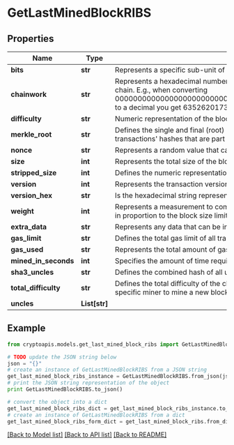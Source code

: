 # GetLastMinedBlockRIBS


## Properties
Name | Type | Description | Notes
------------ | ------------- | ------------- | -------------
**bits** | **str** | Represents a specific sub-unit of Zcash. Bits have two-decimal precision | 
**chainwork** | **str** | Represents a hexadecimal number of all the hashes necessary to produce the current chain. E.g., when converting 0000000000000000000000000000000000000000000086859f7a841475b236fd to a decimal you get 635262017308958427068157 hashes, or 635262 exahashes. | 
**difficulty** | **str** | Numeric representation of the block difficulty | [optional] 
**merkle_root** | **str** | Defines the single and final (root) node of a Merkle tree. It is the combined hash of all transactions&#39; hashes that are part of a blockchain block. | 
**nonce** | **str** | Represents a random value that can be adjusted to satisfy the proof of work. | 
**size** | **int** | Represents the total size of the block in Bytes. | 
**stripped_size** | **int** | Defines the numeric representation of the block size excluding the witness data. | 
**version** | **int** | Represents the transaction version number. | 
**version_hex** | **str** | Is the hexadecimal string representation of the block&#39;s version. | 
**weight** | **int** | Represents a measurement to compare the size of different transactions to each other in proportion to the block size limit. | 
**extra_data** | **str** | Represents any data that can be included by the miner in the block. | 
**gas_limit** | **str** | Defines the total gas limit of all transactions in the block. | 
**gas_used** | **str** | Represents the total amount of gas used by all transactions in this block. | 
**mined_in_seconds** | **int** | Specifies the amount of time required for the block to be mined in second | 
**sha3_uncles** | **str** | Defines the combined hash of all uncles for a given parent. | 
**total_difficulty** | **str** | Defines the total difficulty of the chain until this block, i.e. how difficult it is for a specific miner to mine a new block | 
**uncles** | **List[str]** |  | 

## Example

```python
from cryptoapis.models.get_last_mined_block_ribs import GetLastMinedBlockRIBS

# TODO update the JSON string below
json = "{}"
# create an instance of GetLastMinedBlockRIBS from a JSON string
get_last_mined_block_ribs_instance = GetLastMinedBlockRIBS.from_json(json)
# print the JSON string representation of the object
print GetLastMinedBlockRIBS.to_json()

# convert the object into a dict
get_last_mined_block_ribs_dict = get_last_mined_block_ribs_instance.to_dict()
# create an instance of GetLastMinedBlockRIBS from a dict
get_last_mined_block_ribs_form_dict = get_last_mined_block_ribs.from_dict(get_last_mined_block_ribs_dict)
```
[[Back to Model list]](../README.md#documentation-for-models) [[Back to API list]](../README.md#documentation-for-api-endpoints) [[Back to README]](../README.md)


